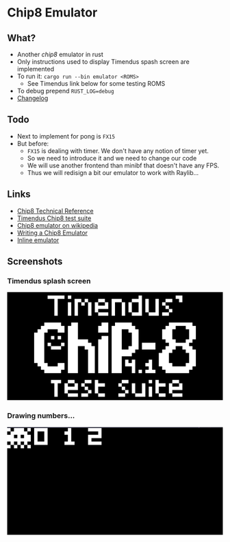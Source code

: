 # Chip8 Emulator

## What?
- Another *chip8* emulator in rust
- Only instructions used to display Timendus spash screen are implemented
- To run it: `cargo run --bin emulator <ROMS>`
    - See Timendus link below for some testing ROMS
- To debug prepend `RUST_LOG=debug`
- [Changelog](https://github.com/gthvn1/chip8-emulator/blob/master/Changelog.md)

## Todo
- Next to implement for pong is `FX15`
- But before:
    - `FX15` is dealing with timer. We don't have any notion of timer yet.
    - So we need to introduce it and we need to change our code
    - We will use another frontend than minibf that doesn't have any FPS.
    - Thus we will redisign a bit our emulator to work with Raylib...

## Links

- [Chip8 Technical Reference](http://devernay.free.fr/hacks/chip8/C8TECH10.HTM)
- [Timendus Chip8 test suite](https://github.com/Timendus/chip8-test-suite)
- [Chip8 emulator on wikipedia](https://en.wikipedia.org/wiki/CHIP-8)
- [Writing a Chip8 Emulator](http://craigthomas.ca/blog/2014/06/21/writing-a-chip-8-emulator-part-1/)
- [Inline emulator](https://chip-8.vercel.app/)

## Screenshots

### Timendus splash screen
![](https://github.com/gthvn1/chip8-emulator/blob/master/screenshots/timendus.png)

### Drawing numbers...
![](https://github.com/gthvn1/chip8-emulator/blob/master/screenshots/drawing_numbers.png)

